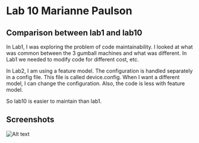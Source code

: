 # Lab 10 Marianne Paulson

## Comparison between lab1 and lab10

In Lab1, I was exploring the problem of code maintainability. I looked at what was common between 
the 3 gumball machines and what was different. In Lab1 we needed to modify code for different cost, etc.

In Lab2, I am using a feature model. The configuration is handled separately in a config file. This file is called device.config. When I want a different model, I can change the configuration. Also, the code is less with feature model.

So lab10 is easier to maintain than lab1.


## Screenshots


![Alt text](Screenshot.png?raw=true "Screenshot")





